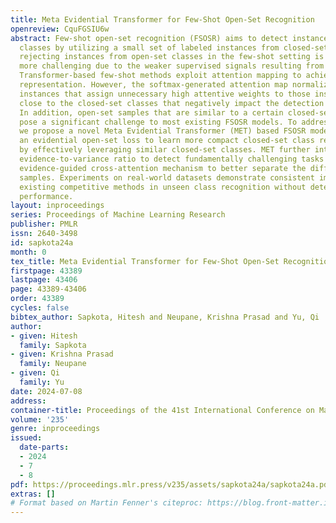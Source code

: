 ```yaml
---
title: Meta Evidential Transformer for Few-Shot Open-Set Recognition
openreview: CquFGSIU6w
abstract: Few-shot open-set recognition (FSOSR) aims to detect instances from unseen
  classes by utilizing a small set of labeled instances from closed-set classes. Accurately
  rejecting instances from open-set classes in the few-shot setting is fundamentally
  more challenging due to the weaker supervised signals resulting from fewer labels.
  Transformer-based few-shot methods exploit attention mapping to achieve a consistent
  representation. However, the softmax-generated attention map normalizes all the
  instances that assign unnecessary high attentive weights to those instances not
  close to the closed-set classes that negatively impact the detection performance.
  In addition, open-set samples that are similar to a certain closed-set class also
  pose a significant challenge to most existing FSOSR models. To address these challenges,
  we propose a novel Meta Evidential Transformer (MET) based FSOSR model that uses
  an evidential open-set loss to learn more compact closed-set class representations
  by effectively leveraging similar closed-set classes. MET further integrates an
  evidence-to-variance ratio to detect fundamentally challenging tasks and uses an
  evidence-guided cross-attention mechanism to better separate the difficult open-set
  samples. Experiments on real-world datasets demonstrate consistent improvement over
  existing competitive methods in unseen class recognition without deteriorating closed-set
  performance.
layout: inproceedings
series: Proceedings of Machine Learning Research
publisher: PMLR
issn: 2640-3498
id: sapkota24a
month: 0
tex_title: Meta Evidential Transformer for Few-Shot Open-Set Recognition
firstpage: 43389
lastpage: 43406
page: 43389-43406
order: 43389
cycles: false
bibtex_author: Sapkota, Hitesh and Neupane, Krishna Prasad and Yu, Qi
author:
- given: Hitesh
  family: Sapkota
- given: Krishna Prasad
  family: Neupane
- given: Qi
  family: Yu
date: 2024-07-08
address:
container-title: Proceedings of the 41st International Conference on Machine Learning
volume: '235'
genre: inproceedings
issued:
  date-parts:
  - 2024
  - 7
  - 8
pdf: https://proceedings.mlr.press/v235/assets/sapkota24a/sapkota24a.pdf
extras: []
# Format based on Martin Fenner's citeproc: https://blog.front-matter.io/posts/citeproc-yaml-for-bibliographies/
---
```

